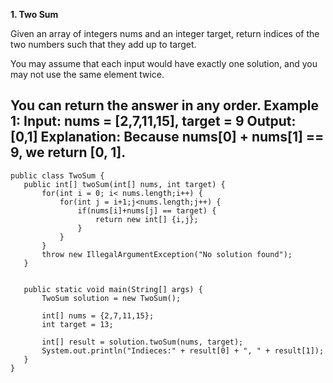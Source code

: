  **1. Two Sum**

 Given an array of integers nums and an integer target, return indices of the two numbers such that they add up to target.

You may assume that each input would have exactly one solution, and you may not use the same element twice.

You can return the answer in any order.
Example 1:
Input: nums = [2,7,11,15], target = 9
Output: [0,1]
Explanation: Because nums[0] + nums[1] == 9, we return [0, 1].
---
 ```
public class TwoSum {	
	public int[] twoSum(int[] nums, int target) {
		for(int i = 0; i< nums.length;i++) {
			for(int j = i+1;j<nums.length;j++) {
				if(nums[i]+nums[j] == target) {
					return new int[] {i,j};
				}
			}
		}
		throw new IllegalArgumentException("No solution found");
	}
	

	public static void main(String[] args) {
		TwoSum solution = new TwoSum();
		
		int[] nums = {2,7,11,15};
		int target = 13;
		
		int[] result = solution.twoSum(nums, target);
		System.out.println("Indieces:" + result[0] + ", " + result[1]);
	}
}
```
